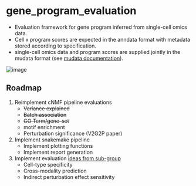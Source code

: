 # gene_program_evaluation
* Evaluation framework for gene program inferred from single-cell omics data. 
* Cell x program scores are expected in the anndata format with metadata stored according to specification. 
* single-cell omics data and program scores are supplied jointly in the mudata format (see [mudata documentation](https://mudata.readthedocs.io/en/latest/)).

![image](https://github.com/EngreitzLab/gene_program_evaluation/assets/25486108/946dd101-97de-485c-9eab-baffb0f7fd8a)

## Roadmap
1. Reimplement cNMF pipeline evaluations
    * ~~Variance explained~~
    * ~~Batch association~~
    * ~~GO Term/gene-set~~
    * motif enrichment
    * Perturbation significance (V2G2P paper)
2. Implement snakemake pipeline
   * Implement plotting functions
   * Implement report generation
4. Implement evaluation [ideas from sub-group](https://docs.google.com/spreadsheets/d/15a9xLCvqBuh5mUtXj8hq6JD55qPCIf5b6cgCYZKZDUI/edit#gid=1041024840)
    * Cell-type specificity
    * Cross-modality prediction
    * Indirect perturbation effect sensitivity
      
